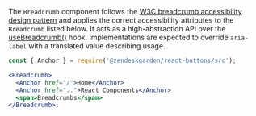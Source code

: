 The `Breadcrumb` component follows the
[W3C breadcrumb accessibility design pattern](https://www.w3.org/TR/wai-aria-practices/#breadcrumb)
and applies the correct accessibility attributes to the `Breadcrumb` listed below. It acts
as a high-abstraction API over the [useBreadcrumb()](https://www.npmjs.com/package/@zendeskgarden/container-breadcrumb)
hook. Implementations are expected to override `aria-label` with a translated value describing usage.

```jsx
const { Anchor } = require('@zendeskgarden/react-buttons/src');

<Breadcrumb>
  <Anchor href="/">Home</Anchor>
  <Anchor href="..">React Components</Anchor>
  <span>Breadcrumbs</span>
</Breadcrumb>;
```
